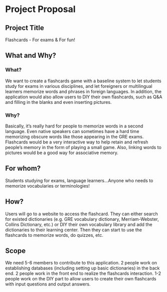 # Project Proposal

## Project Title
Flashcards - For exams & For fun!

## What and Why?
### What?
We want to create a flashcards game with a baseline system to let students study for exams in various disciplines, and let foreigners or multilingual learners memorize words and phrases in foreign languages. In addition, the application would also allow users to DIY their own flashcards, such as Q&A and filling in the blanks and even inserting pictures.
### Why? 
Basically, it’s really hard for people to memorize words in a second language. Even native speakers can sometimes have a hard time memorizing obscure words like those appearing in the GRE exams. Flashcards would be a very interactive way to help retain and refresh people’s memory in the form of playing a small game. Also, linking words to pictures would be a good way for associative memory.

## For whom?
Students studying for exams, language learners…Anyone who needs to memorize vocabularies or terminologies!

## How?
Users will go to a website to access the flashcard. They can either search for existed dictionaries (e.g. GRE vocabulary dictionary, Merriam-Webster, Collins Dictionary, etc.) or DIY their own vocabulary library and add the dictionaries to their learning center. Then they can start to use the flashcards to memorize words, do quizzes, etc.

## Scope
We need 5-6 members to contribute to this application.
2 people work on establishing databases (including setting up basic dictionaries) in the back end.
2 people work in the front end to realize the flashcards interaction.
1-2 people work on the DIY part to allow users to create their own flashcards with input questions and output answers.